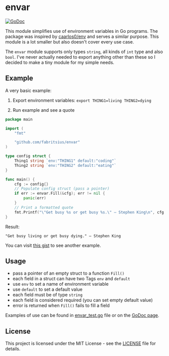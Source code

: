 # envar

[![GoDoc](https://godoc.org/github.com/fabritsius/envar?status.svg)](https://godoc.org/github.com/fabritsius/envar)

This module simplifies use of environment variables in Go programs. The package was inspired by [caarlos0/env](https://github.com/caarlos0/env) and serves a similar purpose. This module is a lot smaller but also doesn't cover every use case.

The `envar` module supports only types `string`, all kinds of `int` type and also `bool`. I've never actually needed to export anything other than these so I decided to make a tiny module for my simple needs.

## Example

A very basic example:

1. Export environment variables: `export THING1=living THING2=dying`

2. Run example and see a quote

```go
package main

import (
	"fmt"

	"github.com/fabritsius/envar"
)

type config struct {
	Thing1 string `env:"THING1" default:"coding"`
	Thing2 string `env:"THING2" default:"eating"`
}

func main() {
	cfg := config{}
	// Populate config struct (pass a pointer)
	if err := envar.Fill(&cfg); err != nil {
		panic(err)
	}
	// Print a formatted quote
	fmt.Printf("\"Get busy %s or get busy %s.\" – Stephen King\n", cfg.Thing1, cfg.Thing2)
}
```

Result:

```
"Get busy living or get busy dying." – Stephen King
```

You can visit [this gist](https://gist.github.com/fabritsius/8d7e53a90c01f8c3dddf86a5c5232fa3) to see another example.

## Usage

- pass a pointer of an empty struct to a function `Fill()`
- each field in a struct can have two Tags `env` and `default`
- use `env` to set a name of environment variable
- use `default` to set a default value
- each field must be of type `string`
- each field is considered required (you can set empty default value)
- error is returned when `Fill()` fails to fill a field

Examples of use can be found in [envar_test.go](./envar_test.go) file or on the [GoDoc page](https://godoc.org/github.com/fabritsius/envar).

## License

This project is licensed under the MIT License - see the [LICENSE](LICENSE) file for details.
